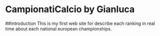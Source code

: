 # CampionatiCalcio by Gianluca 

##introduction 
This is my first web site for describe each ranking in real time about each national european championships.
